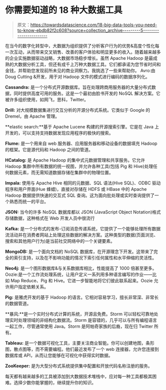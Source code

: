 # 你需要知道的 18 种大数据工具

> 原文：<https://towardsdatascience.com/18-big-data-tools-you-need-to-know-ebdb82f2c608?source=collection_archive---------5----------------------->

在当今的数字化转型中，大数据为组织提供了分析客户行为的优势&高度个性化每一次互动，从而带来交叉销售、改善的客户体验和明显更多的收入。随着越来越多的企业实施数据驱动战略，大数据市场稳步增长。虽然 Apache Hadoop 是最成熟的大数据分析工具，但还有成千上万种大数据工具。它们都承诺为您节省时间和金钱，并帮助您发现前所未见的商业洞察力。我挑选了一些来帮助你。
Avro:由 Doug Cutting &开发，用于对 Hadoop 文件的模式进行编码的数据序列化。

**Cassandra:** 是一个分布式开源数据库。旨在处理跨商用服务器的大量分布式数据，同时提供高度可用的服务。这是一个最初由脸书开发的 NoSQL 解决方案。它被许多组织使用，如网飞，思科，Twitter。

**Drill:** 对大规模数据集进行交互分析的开源分布式系统。它类似于 Google 的 Dremel，由 Apache 管理。

**elastic search:**基于 Apache Lucene 构建的开源搜索引擎。它是在 Java 上开发的，可以支持支持数据发现应用程序的极快的搜索。

**Flume:** 是一个用来自 web 服务器、应用服务器和移动设备的数据填充 Hadoop 的框架。它是源代码和 Hadoop 之间的管道。

**HCatalog:** 是 Apache Hadoop 的集中式元数据管理和共享服务。它允许 Hadoop 集群中所有数据的统一视图，并允许各种工具(包括 Pig 和 Hive)处理任何数据元素，而无需知道数据存储在集群中的物理位置。

**Impala:** 使用与 Apache Hive 相同的元数据、SQL 语法(Hive SQL)、ODBC 驱动程序和用户界面(Hue 蜂蜡)，直接对存储在 HDFS 或 HBase 中的 Apache Hadoop 数据提供快速的交互式 SQL 查询。这为面向批处理或实时查询提供了一个熟悉而统一的平台。

**JSON:** 当今的许多 NoSQL 数据库都以 JSON (JavaScript Object Notation)格式存储数据，这种格式在 Web 开发人员中很流行

**Kafka:** 是一个分布式的发布-订阅消息传递系统，它提供了一个能够处理所有数据流活动并在消费者网站上处理这些数据的解决方案。这种类型的数据(页面浏览、搜索和其他用户行为)是当前社交网络中的一个关键要素。

**MongoDB:** 是一个面向文档的 NoSQL 数据库，在开源理念下开发。这带来了完全的索引支持，以及在不影响功能的情况下索引任何属性和水平伸缩的灵活性。

**Neo4j:** 是一个图形数据库&与关系数据库相比，性能提高了 1000 倍甚至更多。
Oozie:是一个工作流处理系统，让用户定义一系列用多种语言编写的作业——比如 Map Reduce、Pig 和 Hive。它进一步智能地将它们彼此联系起来。Oozie 允许用户指定依赖关系。

**Pig:** 是雅虎开发的基于 Hadoop 的语言。它相对容易学习，擅长非常深、非常长的数据管道。

**暴风:**是一个实时分布式计算的系统，开源且免费。Storm 可以轻松可靠地处理实时处理领域的非结构化数据流。Storm 是容错的，几乎可以与所有编程语言一起工作，尽管通常使用 Java。Storm 是阿帕奇家族的后裔，现在归 Twitter 所有。

**Tableau:** 是一个数据可视化工具，主要关注商业智能。你可以创建地图，条形图，散点图等，而不需要编程。他们最近发布了一个 web 连接器，允许您连接到数据库或 API，从而让您能够在可视化中获得实时数据。

**ZooKeeper:** 是为大型分布式系统提供集中配置和开放代码名称注册的服务。

每天都有越来越多的工具被添加到大数据技术堆栈中，应对每一种工具都极其困难。选择少数你能掌握的，继续提升你的知识。